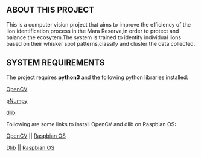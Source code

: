 <h2>ABOUT THIS PROJECT</h2>
 
This is a computer vision project that aims to improve the efficiency of the lion identification process in the Mara Reserve,in order to protect and balance the ecosytem.The system is trained to identify individual lions based on their whisker spot patterns,classify and cluster the data collected.



<h2>SYSTEM REQUIREMENTS</h2>

The project requires **python3** and the following python libraries installed:

[OpenCV](https://opencv.org/)

[pNumpy](https://numpy.org/)

[dlib](https://github.com/davisking/dlib)

Following are some links to install OpenCV and dlib on Raspbian OS:

[OpenCV](https://github.com/opencv/opencv) || [Raspbian OS](https://learnopencv.com/?s=Raspbian+OS&id=16719)

[Dlib](https://github.com/davisking/dlib) || [Raspbian OS](https://pyimagesearch.com/2017/05/01/install-dlib-raspberry-pi/)
